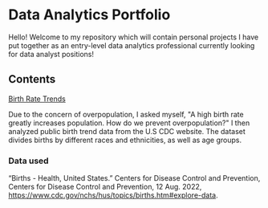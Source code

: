 # Data Analytics Portfolio
Hello! Welcome to my repository which will contain personal projects I have put together as an entry-level data analytics professional currently looking for data analyst positions!

## Contents
[Birth Rate Trends](https://github.com/chloelinli/chloelinli.github.io/tree/main/projects/us_birth_rate_trends_20221006)

Due to the concern of overpopulation, I asked myself, "A high birth rate greatly increases population. How do we prevent overpopulation?" I then analyzed public birth trend data from the U.S CDC website. The dataset divides births by different races and ethnicities, as well as age groups.

### Data used
“Births - Health, United States.” Centers for Disease Control and Prevention, Centers for Disease Control and Prevention, 12 Aug. 2022, https://www.cdc.gov/nchs/hus/topics/births.htm#explore-data.
